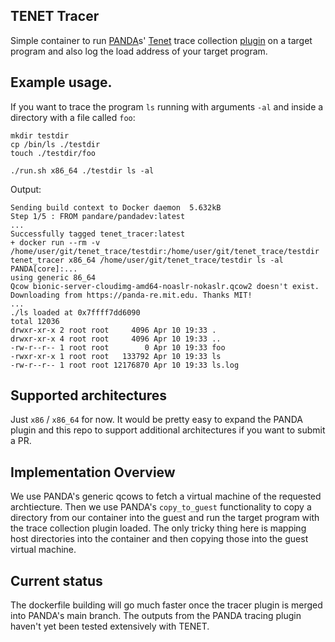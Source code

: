 TENET Tracer
----

Simple container to run [PANDA](https://panda.re)s' [Tenet](https://github.com/gaasedelen/tenet) trace collection [plugin](https://github.com/panda-re/panda/tree/master/panda/plugins/trace) on a target program and also log the load address of your target program.


## Example usage.
If you want to trace the program `ls` running with arguments `-al` and inside a directory with a file called `foo`:
```
mkdir testdir
cp /bin/ls ./testdir
touch ./testdir/foo

./run.sh x86_64 ./testdir ls -al
```

Output:
```
Sending build context to Docker daemon  5.632kB
Step 1/5 : FROM pandare/pandadev:latest
...
Successfully tagged tenet_tracer:latest
+ docker run --rm -v /home/user/git/tenet_trace/testdir:/home/user/git/tenet_trace/testdir tenet_tracer x86_64 /home/user/git/tenet_trace/testdir ls -al
PANDA[core]:...
using generic 86_64
Qcow bionic-server-cloudimg-amd64-noaslr-nokaslr.qcow2 doesn't exist. Downloading from https://panda-re.mit.edu. Thanks MIT!
...
./ls loaded at 0x7ffff7dd6090
total 12036
drwxr-xr-x 2 root root     4096 Apr 10 19:33 .
drwxr-xr-x 4 root root     4096 Apr 10 19:33 ..
-rw-r--r-- 1 root root        0 Apr 10 19:33 foo
-rwxr-xr-x 1 root root   133792 Apr 10 19:33 ls
-rw-r--r-- 1 root root 12176870 Apr 10 19:33 ls.log
```


## Supported architectures
Just `x86` / `x86_64` for now. It would be pretty easy to expand the PANDA plugin and this repo to support additional architectures if you want to submit a PR.

## Implementation Overview
We use PANDA's generic qcows to fetch a virtual machine of the requested archtiecture. Then we use PANDA's `copy_to_guest`
functionality to copy a directory from our container into the guest and run the target program with the trace collection plugin loaded.
The only tricky thing here is mapping host directories into the container and then copying those into the guest virtual machine.

## Current status
The dockerfile building will go much faster once the tracer plugin is merged into PANDA's main branch. The outputs from the PANDA tracing plugin haven't yet been tested extensively with TENET.
